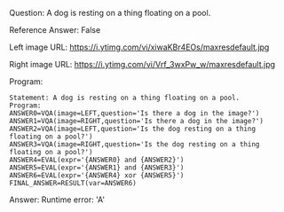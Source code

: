 Question: A dog is resting on a thing floating on a pool.

Reference Answer: False

Left image URL: https://i.ytimg.com/vi/xiwaKBr4EOs/maxresdefault.jpg

Right image URL: https://i.ytimg.com/vi/Vrf_3wxPw_w/maxresdefault.jpg

Program:

```
Statement: A dog is resting on a thing floating on a pool.
Program:
ANSWER0=VQA(image=LEFT,question='Is there a dog in the image?')
ANSWER1=VQA(image=RIGHT,question='Is there a dog in the image?')
ANSWER2=VQA(image=LEFT,question='Is the dog resting on a thing floating on a pool?')
ANSWER3=VQA(image=RIGHT,question='Is the dog resting on a thing floating on a pool?')
ANSWER4=EVAL(expr='{ANSWER0} and {ANSWER2}')
ANSWER5=EVAL(expr='{ANSWER1} and {ANSWER3}')
ANSWER6=EVAL(expr='{ANSWER4} xor {ANSWER5}')
FINAL_ANSWER=RESULT(var=ANSWER6)
```
Answer: Runtime error: 'A'

